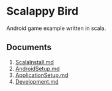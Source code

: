 # Scalappy Bird

Android game example written in scala.

## Documents

1. [ScalaInstall.md](https://github.com/algas/scalappybird/blob/master/docs/ScalaInstall.md)
2. [AndroidSetup.md](https://github.com/algas/scalappybird/blob/master/docs/AndroidSetup.md)
3. [ApplicationSetup.md](https://github.com/algas/scalappybird/blob/master/docs/ApplicationSetup.md)
4. [Development.md](https://github.com/algas/scalappybird/blob/master/docs/Development.md)
